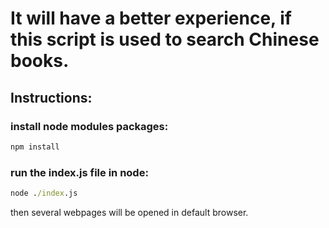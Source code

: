 # It will have a better experience, if this script is used to search Chinese books.

## Instructions:

### install node modules packages:
```cmd
npm install
```
### run the index.js file in node:
```cmd
node ./index.js
```
then several webpages will be opened in default browser.